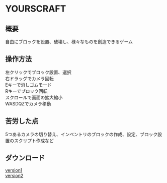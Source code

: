# YOURSCRAFT
## 概要
自由にブロックを設置、破壊し、様々なものを創造できるゲーム
## 操作方法
左クリックでブロック設置、選択<br>
右ドラッグでカメラ回転<br>
Eキーで消しゴムモード<br>
Rキーでブロック回転<br>
スクロールで画面の拡大縮小<br>
WASDQZでカメラ移動
## 苦労した点
5つあるカメラの切り替え、インベントリのブロックの作成、設定、ブロック設置のスクリプト作成など
## ダウンロード
[version1](https://drive.google.com/uc?id=1bTs-oW9gKat7SJdTNs9sCDSlOsqoYjTk&export=download "version1")<br>
[version2](https://drive.google.com/uc?id=17E36OIkWkMxO3dK8U0ueJDrxcdysAb0b&export=download "version2")
